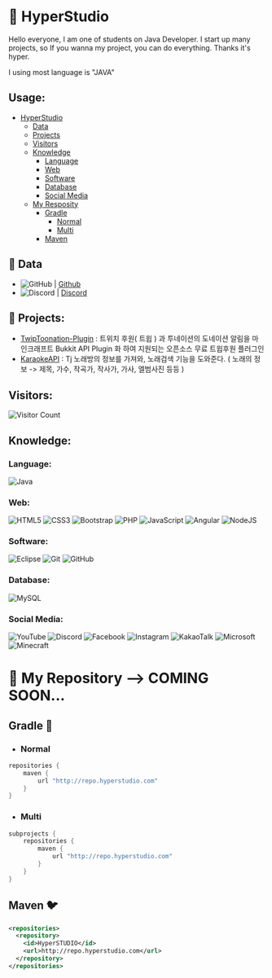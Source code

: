 # 🎫 HyperStudio
Hello everyone, I am one of students on Java Developer.
I start up many projects, so If you wanna my project, you can do everything.
Thanks it's hyper.

I using most language is "JAVA"

## Usage:
* [HyperStudio](https://github.com/HyperStudio123/HyperStudio123#-hyperstudio)
  * [Data](https://github.com/HyperStudio123/HyperStudio123#-data)
  * [Projects](https://github.com/HyperStudio123/HyperStudio123#-projects)
  * [Visitors](https://github.com/HyperStudio123/HyperStudio123#visitors)
  * [Knowledge](https://github.com/HyperStudio123/HyperStudio123#knowledge)
    * [Language](https://github.com/HyperStudio123/HyperStudio123#language)
    * [Web](https://github.com/HyperStudio123/HyperStudio123#web)
    * [Software](https://github.com/HyperStudio123/HyperStudio123#software)
    * [Database](https://github.com/HyperStudio123/HyperStudio123#database)
    * [Social Media](https://github.com/HyperStudio123/HyperStudio123#social-media)
  * [My Resposity](https://github.com/HyperStudio123/HyperStudio123#-my-repository)
    * [Gradle](https://github.com/HyperStudio123/HyperStudio123#gradle-)
      * [Normal](https://github.com/HyperStudio123/HyperStudio123#normal)
      * [Multi](https://github.com/HyperStudio123/HyperStudio123#multi)
    * [Maven](https://github.com/HyperStudio123/HyperStudio123#maven-)


## 💾 Data
- ![GitHub](https://img.shields.io/badge/github-%23121011.svg?style=for-the-badge&logo=github&logoColor=white) | [Github](https://github.com/HyperProgram) 
- ![Discord](https://img.shields.io/badge/discord-%235865F2.svg?style=for-the-badge&logo=discord&logoColor=white) | [Discord](https://discord.gg/7EBK9PRnXr)

## 🔭 Projects:
 - [TwipToonation-Plugin](https://github.com/HyperStudio123/TwipToonation-Plugin) : 트위치 후원( 트윕 ) 과 투네이션의 도네이션 알림을 마인크래프트 Bukkit API Plugin 화 하여 지원되는 오픈소스 무료 트윕후원 플러그인
 - [KaraokeAPI](https://github.com/Hyper4j/KaraokeAPI) : Tj 노래방의 정보를 가져와, 노래검색 기능을 도와준다. ( 노래의 정보 -> 제목, 가수, 작곡가, 작사가, 가사, 엘범사진 등등 )

## Visitors:
![Visitor Count](https://profile-counter.glitch.me/HyperProgram/count.svg)

## Knowledge:

### Language:
![Java](https://img.shields.io/badge/java-%23ED8B00.svg?style=for-the-badge&logo=java&logoColor=white)

### Web:
![HTML5](https://img.shields.io/badge/html5-%23E34F26.svg?style=for-the-badge&logo=html5&logoColor=white)
![CSS3](https://img.shields.io/badge/css3-%231572B6.svg?style=for-the-badge&logo=css3&logoColor=white)
![Bootstrap](https://img.shields.io/badge/bootstrap-%23563D7C.svg?style=for-the-badge&logo=bootstrap&logoColor=white)
![PHP](https://img.shields.io/badge/php-%23777BB4.svg?style=for-the-badge&logo=php&logoColor=white)
![JavaScript](https://img.shields.io/badge/javascript-%23323330.svg?style=for-the-badge&logo=javascript&logoColor=%23F7DF1E)
![Angular](https://img.shields.io/badge/angular-%23DD0031.svg?style=for-the-badge&logo=angular&logoColor=white)
![NodeJS](https://img.shields.io/badge/node.js-%2343853D.svg?style=for-the-badge&logo=node.js&logoColor=white)

### Software:
![Eclipse](https://img.shields.io/badge/Eclipse-FE7A16.svg?style=for-the-badge&logo=Eclipse&logoColor=white)
![Git](https://img.shields.io/badge/git-%23F05033.svg?style=for-the-badge&logo=git&logoColor=white)
![GitHub](https://img.shields.io/badge/github-%23121011.svg?style=for-the-badge&logo=github&logoColor=white)

### Database:
![MySQL](https://img.shields.io/badge/mysql-%2300f.svg?style=for-the-badge&logo=mysql&logoColor=white)

### Social Media:
![YouTube](https://img.shields.io/badge/youtube-%23FF0000.svg?style=for-the-badge&logo=youtube&logoColor=white)
![Discord](https://img.shields.io/badge/discord-%235865F2.svg?style=for-the-badge&logo=discord&logoColor=white)
![Facebook](https://img.shields.io/badge/facebook-%231877F2.svg?style=for-the-badge&logo=facebook&logoColor=white)
![Instagram](https://img.shields.io/badge/instagram-%23E4405F.svg?style=for-the-badge&logo=instagram&logoColor=white)
![KakaoTalk](https://img.shields.io/badge/kakaotalk-%23FFCD00.svg?style=for-the-badge&logo=kakaotalk&logoColor=white)
![Microsoft](https://img.shields.io/badge/microsoft-%235E5E5E.svg?style=for-the-badge&logo=microsoft&logoColor=white)
![Minecraft](https://img.shields.io/badge/Minecraft-%2362B47A.svg?style=for-the-badge&logo=mojangstudios&logoColor=white)



# 📄 My Repository --> COMING SOON...
## Gradle 🐘
- ### Normal
```gradle
repositories {
    maven {
        url "http://repo.hyperstudio.com"
    }
}
```
- ### Multi
```gradle
subprojects {
    repositories {
        maven {
            url "http://repo.hyperstudio.com"
        }
    }
}
```

## Maven 🐦
```xml
<repositories>
  <repository>
    <id>HyperSTUDIO</id>
    <url>http://repo.hyperstudio.com</url>
  </repository>
</repositories>
```
